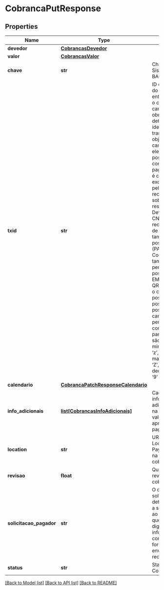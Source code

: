 # CobrancaPutResponse

## Properties

Name | Type | Description | Notes
------------ | ------------- | ------------- | -------------
**devedor** | [**CobrancasDevedor**](CobrancasDevedor.md) |  | [optional]
**valor** | [**CobrancasValor**](CobrancasValor.md) |  |
**chave** | **str** | Chave Pix do Sistema DICT - BACEN |
**txid** | **str** | ID de identificação do documento entre os bancos e o cliente emissor.O campo txid é obrigatório e determina o identificador da transação.O objetivo desse campo é ser um elemento que possibilite a conciliação de pagamentos. O txid é criado exclusivamente pelo usuário recebedor e está sob sua responsabilidade. Deve ser único por CNPJ do recebedor. Apesar de possuir o tamanho de 35 posições (PAC008), para QR Code Estático o tamanho máximo permitido é de 25 posições (limitação EMV). No caso do QR Code dinâmico o campo deve possuir de 26 posição até 35 posições. Os caracteres permitidos no contexto do Pix para o campo txId são:Letras minúsculas, de ‘a’ a ‘z’, Letras maiúsculas, de ‘A’ a ‘Z’, Dígitos decimais, de ‘0’ a ‘9’ |
**calendario** | [**CobrancaPatchResponseCalendario**](CobrancaPatchResponseCalendario.md) |  | [optional]
**info_adicionais** | [**list[CobrancasInfoAdicionais]**](CobrancasInfoAdicionais.md) | Cada respectiva informação adicional contida na lista (nome e valor) deve ser apresentada ao pagador | [optional]
**location** | **str** | URL com a Localização do Payload informado na criação da cobrança |
**revisao** | **float** | Quantidade de revisões da cobrança |
**solicitacao_pagador** | **str** | O campo solicitacaoPagador, determina um texto a ser apresentado ao pagador para que ele possa digitar uma informação correlata, em formato livre, a ser enviada ao recebedor | [optional]
**status** | **str** | Status da Cobrança |

[[Back to Model list]](../README.md#documentation-for-models) [[Back to API list]](../README.md#documentation-for-api-endpoints) [[Back to README]](../README.md)
